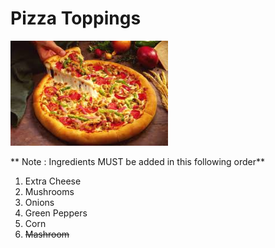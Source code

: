# Pizza Toppings
<img src="https://github.com/MadhuraAravendekar/Pizza-Party/blob/main/images/Pizza.jpg" width=50% height=50%>

** Note : Ingredients MUST be added in this following order**
1. Extra Cheese
2. Mushrooms
3. Onions
4. Green Peppers
5. Corn
6. ~~Mashroom~~
